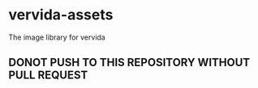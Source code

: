 # vervida-assets
The image library for vervida

## DONOT PUSH TO THIS REPOSITORY WITHOUT PULL REQUEST
